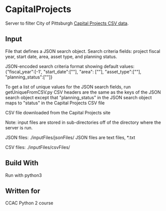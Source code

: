 # CapitalProjects

Server to filter City of Pittsburgh <a href="https://data.wprdc.org/dataset/capital-projects">Capital Projects CSV data</a>. 

## Input
File that defines a JSON search object. Search criteria fields: project fiscal year, start date, area, asset type, and planning status.

JSON-encoded search criteria format showing default values: {"fiscal_year":[-1', "start_date":[""], "area": [""], "asset_type":[""], "planning_status":[""]}

To get a list of unique values for the JSON search fields, run getUniqueFromCSV.py
CSV headers are the same as the keys of the JSON search object except that "planning_status" in the JSON search object maps to "status" in the Capital Projects CSV file 

CSV file downloaded from the Capital Projects site

Note: input files are stored in sub-directories off of the directory where the server is run.

JSON files: ./inputFiles/jsonFiles/
JSON files are text files, *.txt

CSV files: ./inputFiles/csvFiles/

## Build With
Run with python3

## Written for
CCAC Python 2 course

